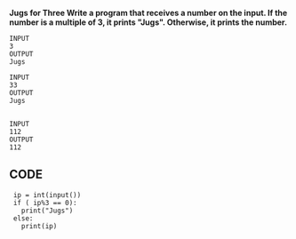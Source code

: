 
**Jugs for Three
Write a program that receives a number on the input.
If the number is a multiple of 3, it prints "Jugs". 
Otherwise, it prints the number.**

```
INPUT 
3 
OUTPUT
Jugs

INPUT 
33
OUTPUT
Jugs


INPUT 
112
OUTPUT
112
```

## CODE
```
 ip = int(input())
 if ( ip%3 == 0):
   print("Jugs")
 else:
   print(ip)
```
